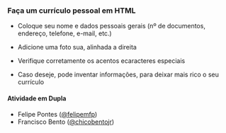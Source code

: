 ### Faça um currículo pessoal em HTML

- Coloque seu nome e dados pessoais gerais (nº de documentos, endereço, telefone, e-mail, etc.)

- Adicione uma foto sua, alinhada a direita

- Verifique corretamente os acentos ecaracteres especiais

- Caso deseje, pode inventar informações, para deixar mais rico o seu currículo

#### Atividade em Dupla

- Felipe Pontes ([@felipemfp](http://felipemfp.github.io))
- Francisco Bento ([@chicobentojr](http://chicobentojr.github.io))
